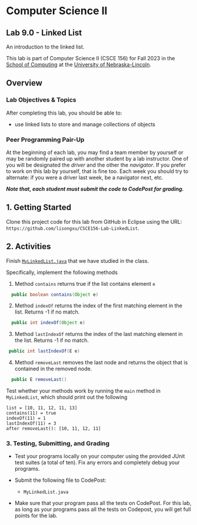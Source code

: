 # Computer Science II
## Lab 9.0 - Linked List

An introduction to the linked list.

This lab is part of Computer Science II (CSCE 156) for Fall 2023 
in the [School of Computing](https://computing.unl.edu) 
at the [University of Nebraska-Lincoln](https://www.unl.edu).

## Overview

### Lab Objectives & Topics

After completing this lab, you should be able to:
* use linked lists to store and manage collections of objects



### Peer Programming Pair-Up

At the beginning of
each lab, you may find a team member by yourself or may be randomly paired up with another student by
a lab instructor.  One of you will be designated the *driver* 
and the other the *navigator*. If you prefer to work on this lab by yourself, that is fine too.  Each week you should try to alternate: if you were a driver 
last week, be a navigator next, etc. 

***Note that, each student must submit the code to CodePost for grading.***


## 1. Getting Started

Clone this project code for this lab from GitHub in Eclipse using the
URL: `https://github.com/lisongxu/CSCE156-Lab-LinkedList`. 

## 2. Activities 

Finish [`MyLinkedList.java`](src/main/java/unl/soc/MyLinkedList.java) that we have studied in the class. 

Specifically, implement the following methods

1. Method `contains` returns true if the list contains element `e` 

```java
  public boolean contains(Object e) 
  ```
  
2. Method `indexOf` returns the index of the first matching element in 
  the list. Returns -1 if no match. 

```java  
  public int indexOf(Object e) 
 ```
 
3. Method `lastIndexOf` returns the index of the last matching element in 
   the list. Returns -1 if no match. 

 ```java
  public int lastIndexOf(E e) 
 ```
 
4. Method `removeLast` removes the last node and returns the object that is contained in the removed node. 

```java
  public E removeLast() 
```

Test whether your methods work by running the `main` method in `MyLinkedList`, which should print out the following

```text
list = [10, 11, 12, 11, 13]
contains(11) = true
indexOf(11) = 1
lastIndexOf(11) = 3
after removeLast(): [10, 11, 12, 11]
```


### 3. Testing, Submitting, and Grading

* Test your programs locally on your computer using the provided JUnit test suites (a total of ten).  Fix any errors and completely debug your programs.

* Submit the following file to CodePost:
  * `MyLinkedList.java`

* Make sure that your program pass all the tests on CodePost. For this lab, as long as your programs pass all the tests on Codepost, you will get full points for the lab.
